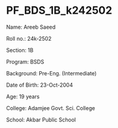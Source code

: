 # PF_BDS_1B_k242502

Name: Areeb Saeed

Roll no.: 24k-2502

Section: 1B

Program: BSDS

Background: Pre-Eng. (Intermediate)

Date of Birth: 23-Oct-2004

Age: 19 years

College: Adamjee Govt. Sci. College

School: Akbar Public School
